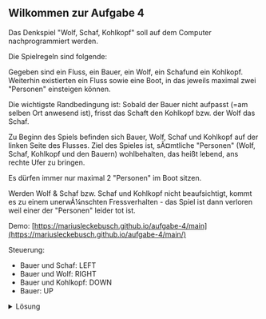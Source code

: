 ## Wilkommen zur Aufgabe 4

Das Denkspiel "Wolf, Schaf, Kohlkopf" soll auf dem Computer nachprogrammiert werden.

Die Spielregeln sind folgende:

Gegeben sind ein Fluss, ein Bauer, ein Wolf, ein Schafund ein Kohlkopf. Weiterhin existierten ein Fluss sowie eine Boot, in das jeweils maximal zwei "Personen" einsteigen können.

Die wichtigste Randbedingung ist: Sobald der Bauer nicht aufpasst (=am selben Ort anwesend ist), frisst das Schaft den Kohlkopf bzw. der Wolf das Schaf.

Zu Beginn des Spiels befinden sich Bauer, Wolf, Schaf und Kohlkopf auf der linken Seite des Flusses. Ziel des Spieles ist, sÃ¤mtliche "Personen" (Wolf, Schaf, Kohlkopf und den Bauern) wohlbehalten, das heißt lebend, ans rechte Ufer zu bringen.

Es dürfen immer nur maximal 2 "Personen" im Boot sitzen.

Werden Wolf & Schaf bzw. Schaf und Kohlkopf nicht beaufsichtigt, kommt es zu einem unerwÃ¼nschten Fressverhalten - das Spiel ist dann verloren weil einer der "Personen" leider tot ist.

Demo: [https://mariusleckebusch.github.io/aufgabe-4/main](https://mariusleckebusch.github.io/aufgabe-4/main/)

Steuerung:
- Bauer und Schaf: LEFT
- Bauer und Wolf: RIGHT
- Bauer und Kohlkopf: DOWN
- Bauer: UP
<details>
  <summary>Lösung</summary>

1. Der Bauer Ã¼berquert mit dem Schaf den Fluss und setzt es am anderen Ufer ab.
2. Der Bauer rudert anschlieÃŸend allein zurÃ¼ck.
3. Der Bauer nimmt jetzt den Kohlkopf mit. Er setzt ihn am Ufer ab.
4. Damit das Schaf sich nicht Ã¼ber den Kohlkopf hermacht, nimmt er das Schaf auf seinem RÃ¼ckweg wieder mit.
5. Der Bauer setzt jetzt das Schaf ab, nimmt den Wolf mit und lÃ¤sst ihn am anderen Ufer mit dem Kohlkopf zurÃ¼ck.
6. Der Bauer rudert wieder alleine zurÃ¼ck.
7. Der Bauer nimmt schlieÃŸlich das Schaf mit.

<details>
  <summary>Lösung Keys</summary>
  
1. LEFT
2. UP
3. DOWN
4. LEFT
5. Right
6. UP
7. LEFT
</details>
</details>
